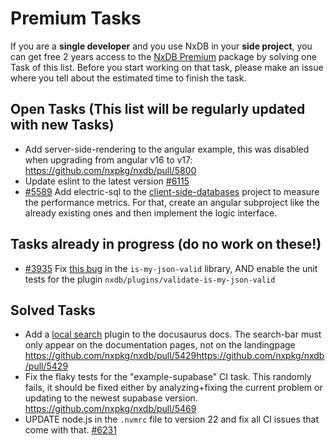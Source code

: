 # Premium Tasks

If you are a **single developer** and you use NxDB in your **side project**, you can get free 2 years access to the [NxDB Premium](https://nxdb.nxpkg.github.io/premium) package by solving one Task of this list. Before you start working on that task, please make an issue where you tell about the estimated time to finish the task.


## Open Tasks (This list will be regularly updated with new Tasks)

- Add server-side-rendering to the angular example, this was disabled when upgrading from angular v16 to v17: https://github.com/nxpkg/nxdb/pull/5800
- Update eslint to the latest version [#6115](https://github.com/nxpkg/nxdb/pull/6115)
- [#5589](https://github.com/nxpkg/nxdb/issues/5589) Add electric-sql to the [client-side-databases](https://github.com/nxpkg/client-side-databases) project to measure the performance metrics. For that, create an angular subproject like the already existing ones and then implement the logic interface.

## Tasks already in progress (do no work on these!)

- [#3935](https://github.com/nxpkg/nxdb/pull/3935) Fix [this bug](https://github.com/mafintosh/is-my-json-valid/pull/192) in the `is-my-json-valid` library, AND enable the unit tests for the plugin `nxdb/plugins/validate-is-my-json-valid`

## Solved Tasks

- Add a [local search](https://github.com/cmfcmf/docusaurus-search-local) plugin to the docusaurus docs. The search-bar must only appear on the documentation pages, not on the landingpage https://github.com/nxpkg/nxdb/pull/5429https://github.com/nxpkg/nxdb/pull/5429
- Fix the flaky tests for the "example-supabase" CI task. This randomly fails, it should be fixed either by analyzing+fixing the current problem or updating to the newest supabase version. https://github.com/nxpkg/nxdb/pull/5469
- UPDATE node.js in the `.nvmrc` file to version 22 and fix all CI issues that come with that. [#6231](https://github.com/nxpkg/nxdb/pull/6231)
